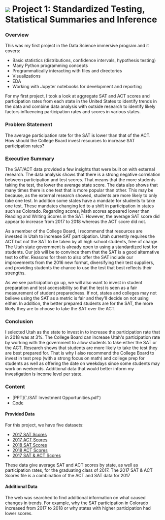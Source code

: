 # ![](https://ga-dash.s3.amazonaws.com/production/assets/logo-9f88ae6c9c3871690e33280fcf557f33.png) Project 1: Standardized Testing, Statistical Summaries and Inference

### Overview

This was my first project in the Data Science immersive program and it covers:
- Basic statistics (distributions, confidence intervals, hypothesis testing)
- Many Python programming concepts
- Programmatically interacting with files and directories
- Visualizations
- EDA
- Working with Jupyter notebooks for development and reporting

For my first project, I took a look at aggregate SAT and ACT scores and participation rates from each state in the United States to identify trends in the data and combine data analysis with outside research to identify likely factors influencing participation rates and scores in various states.

### Problem Statement
The average participation rate for the SAT is lower than that of the ACT. How should the College Board invest resources to increase SAT participation rates?

### Executive Summary
The SAT/ACT data provided a few insights that were built on with external research. The data analysis shows that there is a strong negative correlation between participation and test scores. That means that the more students taking the test, the lower the average state score. The data also shows that many times there is one test that is more popular than other. This may be because, as the external research showed, students are more likely to only take one test. In addition some states have a mandate for students to take one test. These mandates changing led to a shift in participation in states such as Colorado. Regarding scores, Math scores appeared lower than Reading and Writing Scores in the SAT. However, the average SAT score did appear to increase from 2017 to 2018 whereas the ACT score did not.

As a member of the College Board, I recommend that resources are invested in Utah to increase SAT participation. Utah currently requires the ACT but not the SAT to be taken by all high school students, free of charge. The Utah state government is already open to using a standardized test for students. Our job will be to convince them that the SAT is a good alternative test to offer. Reasons for them to also offer the SAT include our improvements from the 2016 new format, diversifying their test suppliers, and providing students the chance to use the test that best reflects their strengths.

As we see participation go up, we will also want to invest in student preparation and test accessibility so that the test is seen as a fair measurement of student preparedness. If not, states and colleges may not believe using the SAT as a metric is fair and they'll decide on not using either. In addition, the better prepared students are for the SAT, the more likely they are to choose to take the SAT over the ACT.

### Conclusion
I selected Utah as the state to invest in to increase the participation rate that in 2018 was at 3%. The College Board can increase Utah's participation rate by working with the government to allow students to take either the SAT or the ACT. Research shows that students are more likely to take the test they are best prepared for. That is why I also recommend the College Board to invest in test prep (with a strong focus on math) and college prep for students as well as offering the date on weekdays since some students may work on weekends. Additional data that would better inform my investigation is income level per state.

### Content

- [PPT]('./SAT Investment Opportunities.pdf')
- [Code](./code/Jupyter-Notebook-SAT-Investment-Analysis.ipynb)

#### Provided Data

For this project, we have five datasets:

- [2017 SAT Scores](./data/sat_2017.csv)
- [2017 ACT Scores](./data/act_2017.csv)
- [2018 SAT Scores](./data/sat_2018.csv)
- [2018 ACT Scores](./data/act_2018.csv)
- [2017 SAT & ACT Scores](./data/scores_2017.csv)

These data give average SAT and ACT scores by state, as well as participation rates, for the graduating class of 2017.
The 2017 SAT & ACT Scores file is a combination of the ACT and SAT data for 2017

#### Additional Data

The web was searched to find additional information on what caused changes in trends. For example, why the SAT participation in Colorado increased from 2017 to 2018 or why states with higher participation had lower scores.
